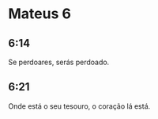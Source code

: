 # Mateus 6

## 6:14

Se perdoares, serás perdoado.

## 6:21

Onde está o seu tesouro, o coração lá está.
